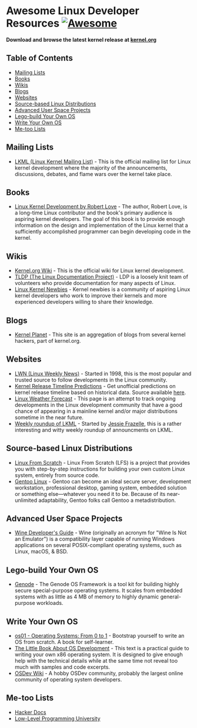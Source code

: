 # Awesome Linux Developer Resources [![Awesome](https://cdn.rawgit.com/sindresorhus/awesome/d7305f38d29fed78fa85652e3a63e154dd8e8829/media/badge.svg)](https://github.com/sindresorhus/awesome)


__Download and browse the latest kernel release at [kernel.org](https://www.kernel.org/)__

## Table of Contents

* [Mailing Lists](#mailing-lists)
* [Books](#books)
* [Wikis](#wikis)
* [Blogs](#blogs)
* [Websites](#websites)
* [Source-based Linux Distributions](#source-based-linux-distributions)
* [Advanced User Space Projects](#advanced-user-space-projects)
* [Lego-build Your Own OS](#lego-build-your-own-os)
* [Write Your Own OS](#write-your-own-os)
* [Me-too Lists](#me-too-lists)

## Mailing Lists

* [LKML (Linux Kernel Mailing List)](http://vger.kernel.org/lkml/) - This is the official mailing list for Linux kernel development where the majority of the announcements, discussions, debates, and flame wars over the kernel take place.

## Books

* [Linux Kernel Development by Robert Love](https://www.amazon.com/Linux-Kernel-Development-Robert-Love/dp/0672329468) - The author, Robert Love, is a long-time Linux contributor and the book's primary audience is aspiring kernel developers. The goal of this book is to provide enough information on the design and implementation of the Linux kernel that a sufficiently accomplished programmer can begin developing code in the kernel.

## Wikis

* [Kernel.org Wiki](https://www.wiki.kernel.org/) - This is the official wiki for Linux kernel development.
* [TLDP (The Linux Documentation Project)](http://en.tldp.org/) - LDP is a loosely knit team of volunteers who provide documentation for many aspects of Linux.
* [Linux Kernel Newbies](https://kernelnewbies.org) - Kernel newbies is a community of aspiring Linux kernel developers who work to improve their kernels and more experienced developers willing to share their knowledge.

## Blogs

* [Kernel Planet](http://planet.kernel.org/) - This site is an aggregation of blogs from several kernel hackers, part of kernel.org.

## Websites

* [LWN (Linux Weekly News)](https://lwn.net) - Started in 1998, this is the most popular and trusted source to follow developments in the Linux community.
* [Kernel Release Timeline Predictions](http://phb-crystal-ball.org/) - Get unofficial predictions on kernel release timeline based on historical data. Source available [here](http://phb-crystal-ball.org/source.txt).
* [Linux Weather Forecast](https://www.linux.com/news/linux-weather-forecast) - This page is an attempt to track ongoing developments in the Linux development community that have a good chance of appearing in a mainline kernel and/or major distributions sometime in the near future.
* [Weekly roundup of LKML](https://lkml.wtf/) - Started by [Jessie Frazelle](https://twitter.com/jessfraz), this is a rather interesting and witty weekly roundup of announcments on LKML.

## Source-based Linux Distributions

* [Linux From Scratch](http://www.linuxfromscratch.org/) - Linux From Scratch (LFS) is a project that provides you with step-by-step instructions for building your own custom Linux system, entirely from source code.
* [Gentoo Linux](https://gentoo.org) - Gentoo can become an ideal secure server, development workstation, professional desktop, gaming system, embedded solution or something else—whatever you need it to be. Because of its near-unlimited adaptability, Gentoo folks call Gentoo a metadistribution.

## Advanced User Space Projects

* [Wine Developer's Guide](https://wiki.winehq.org/Wine_Developer%27s_Guide) - Wine (originally an acronym for "Wine Is Not an Emulator") is a compatibility layer capable of running Windows applications on several POSIX-compliant operating systems, such as Linux, macOS, & BSD.

## Lego-build Your Own OS

* [Genode](https://genode.org/about/index) - The Genode OS Framework is a tool kit for building highly secure special-purpose operating systems. It scales from embedded systems with as little as 4 MB of memory to highly dynamic general-purpose workloads.

## Write Your Own OS

* [os01 - Operating Systems: From 0 to 1](https://tuhdo.github.io/os01/) - Bootstrap yourself to write an OS from scratch. A book for self-learner.
* [The Little Book About OS Development](https://littleosbook.github.io/) - This text is a practical guide to writing your own x86 operating system. It is designed to give enough help with the technical details while at the same time not reveal too much with samples and code excerpts.
* [OSDev Wiki](http://wiki.osdev.org/) - A hobby OSDev community, probably the largest online community of operating system developers.

## Me-too Lists

* [Hacker Docs](http://www.dit.upm.es/~jmseyas/linux/kernel/hackers-docs.html)
* [Low-Level Programming University](https://github.com/gurugio/lowlevelprogramming-university#Linux-kernel-and-device-driver)

